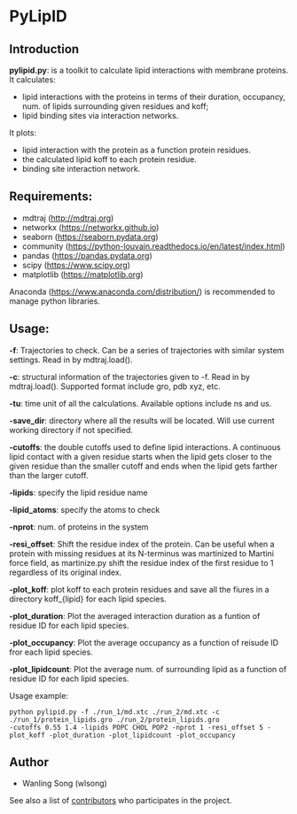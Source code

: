 # PyLipID

## Introduction 
**pylipid.py**: is a toolkit to calculate lipid interactions with membrane proteins. 
It calculates: 
- lipid interactions with the proteins in terms of their duration, occupancy, num. of lipids surrounding given residues and koff;
- lipid binding sites via interaction networks. 

It plots:
- lipid interaction with the protein as a function protein residues. 
- the calculated lipid koff to each protein residue. 
- binding site interaction network. 

## Requirements:
- mdtraj (http://mdtraj.org)
- networkx (https://networkx.github.io)
- seaborn (https://seaborn.pydata.org)
- community (https://python-louvain.readthedocs.io/en/latest/index.html)
- pandas (https://pandas.pydata.org)
- scipy (https://www.scipy.org)
- matplotlib (https://matplotlib.org)

Anaconda (https://www.anaconda.com/distribution/) is recommended to manage python libraries. 


## Usage:

**-f**: Trajectories to check. Can be a series of trajectories with similar system settings. Read in by mdtraj.load().

**-c**: structural information of the trajectories given to -f. Read in by mdtraj.load(). Supported format include gro, pdb xyz, etc. 

**-tu**: time unit of all the calculations. Available options include ns and us. 

**-save_dir**: directory where all the results will be located. Will use current working directory if not specified. 

**-cutoffs**: the double cutoffs used to define lipid interactions. A continuous lipid contact with a given residue starts when the lipid
gets closer to the given residue than the smaller cutoff and ends when the lipid gets farther than the larger cutoff. 

**-lipids**: specify the lipid residue name 

**-lipid_atoms**: specify the atoms to check

**-nprot**: num. of proteins in the system

**-resi_offset**: Shift the residue index of the protein. Can be useful when a protein with missing residues at its N-terminus was martinized 
to Martini force field, as martinize.py shift the residue index of the first residue to 1 regardless of its original index. 

**-plot_koff**: plot koff to each protein residues and save all the fiures in a directory koff_{lipid} for each lipid species.

**-plot_duration**: Plot the averaged interaction duration as a funtion of residue ID for each lipid species.

**-plot_occupancy**: Plot the average occupancy as a function of reisude ID fror each lipid species.

**-plot_lipidcount**: Plot the average num. of surrounding lipid as a function of residue ID for each lipid species.


Usage example: 
```
python pylipid.py -f ./run_1/md.xtc ./run_2/md.xtc -c ./run_1/protein_lipids.gro ./run_2/protein_lipids.gro 
-cutoffs 0.55 1.4 -lipids POPC CHOL POP2 -nprot 1 -resi_offset 5 -plot_koff -plot_duration -plot_lipidcount -plot_occupancy
```

## Author
- Wanling Song (wlsong) 

See also a list of [contributors](https://github.com/wlsong/PyLipID/graphs/contributors) who participates in the project. 



